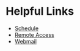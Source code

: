 # Helpful Links

* [Schedule](https://www.qgenda.com)
* [Remote Access](https://myaccess.cookchildrens.org)
* [Webmail](https://webmail.cookchildrens.org)